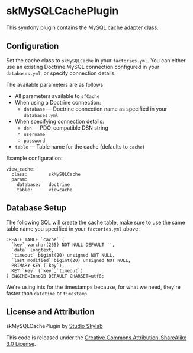 skMySQLCachePlugin
==================

This symfony plugin contains the MySQL cache adapter class.



Configuration
-------------

Set the cache class to `skMySQLCache` in your `factories.yml`. You can either use an existing Doctrine MySQL connection configured in your `databases.yml`, or specify connection details.

The available parameters are as follows:

* All parameters available to `sfCache`
* When using a Doctrine connection:
    * `database` — Doctrine connection name as specified in your `databases.yml`
* When specifying connection details:
    * `dsn` — PDO-compatible DSN string
    * `username`
    * `password`
* `table` — Table name for the cache (defaults to `cache`)

Example configuration:

    view_cache:
      class:        skMySQLCache
      param:
        database:   doctrine
        table:      viewcache



Database Setup
--------------

The following SQL will create the cache table, make sure to use the same table name you specified in your `factories.yml` above:

    CREATE TABLE `cache` (
      `key` varchar(255) NOT NULL DEFAULT '',
      `data` longtext,
      `timeout` bigint(20) unsigned NOT NULL,
      `last_modified` bigint(20) unsigned NOT NULL,
      PRIMARY KEY (`key`),
      KEY `key` (`key`,`timeout`)
    ) ENGINE=InnoDB DEFAULT CHARSET=utf8;

We're using ints for the timestamps because, for what we need, they're faster than `datetime` or `timestamp`.



License and Attribution
-----------------------

skMySQLCachePlugin by [Studio Skylab](http://www.studioskylab.com)

This code is released under the [Creative Commons Attribution-ShareAlike 3.0 License](http://creativecommons.org/licenses/by-sa/3.0/).